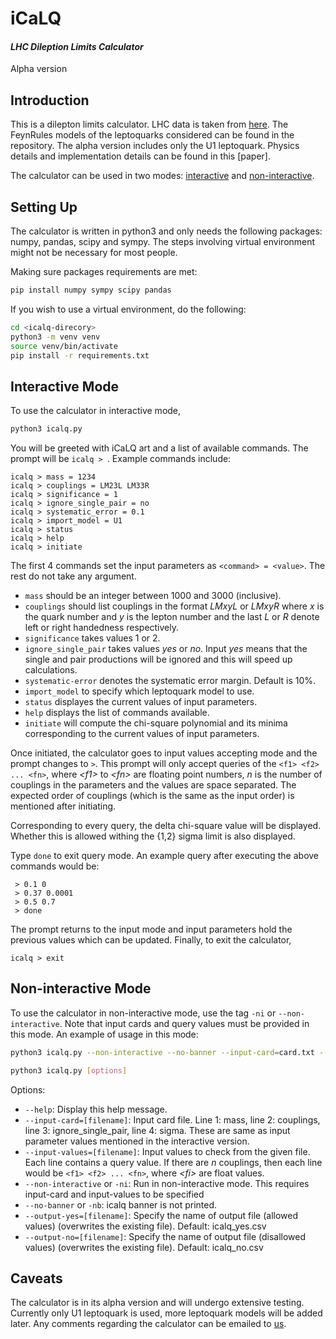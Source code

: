 # iCaLQ

#### _LHC Dileption Limits Calculator_
Alpha version

## Introduction
This is a dilepton limits calculator. LHC data is taken from [here](https://www.hepdata.net/record/ins1782650). The FeynRules models of the leptoquarks considered can be found in the repository. The alpha version includes only the U1 leptoquark. Physics details and implementation details can be found in this [paper].

The calculator can be used in two modes: [interactive](#interactive-mode) and [non-interactive](#non-interactive-mode).


## Setting Up

The calculator is written in python3 and only needs the following packages: numpy, pandas, scipy and sympy. The steps involving virtual environment might not be necessary for most people.

Making sure packages requirements are met:
```sh
pip install numpy sympy scipy pandas
```

If you wish to use a virtual environment, do the following:
```sh
cd <icalq-direcory>
python3 -m venv venv
source venv/bin/activate
pip install -r requirements.txt
```

## Interactive Mode

To use the calculator in interactive mode,
```sh
python3 icalq.py
```
You will be greeted with iCaLQ art and a list of available commands. The prompt will be `icalq > `. Example commands include:
```
icalq > mass = 1234
icalq > couplings = LM23L LM33R
icalq > significance = 1
icalq > ignore_single_pair = no
icalq > systematic_error = 0.1
icalq > import_model = U1
icalq > status
icalq > help
icalq > initiate
```
The first 4 commands set the input parameters as `<command> = <value>`. The rest do not take any argument.

- `mass` should be an integer between 1000 and 3000 (inclusive).
- `couplings` should list couplings in the format _LMxyL_ or _LMxyR_ where _x_ is the quark number and _y_ is the lepton number and the last _L_ or _R_ denote left or right handedness respectively.
- `significance` takes values 1 or 2.
- `ignore_single_pair` takes values _yes_ or _no_. Input _yes_ means that the single and pair productions will be ignored and this will speed up calculations.
- `systematic-error` denotes the systematic error margin. Default is 10%.
- `import_model` to specify which leptoquark model to use.
- `status` displayes the current values of input parameters.
- `help` displays the list of commands available.
- `initiate` will compute the chi-square polynomial and its minima corresponding to the current values of input parameters.

Once initiated, the calculator goes to input values accepting mode and the prompt changes to ` > `. This prompt will only accept queries of the `<f1> <f2> ... <fn>`, where _\<f1\>_ to _\<fn\>_ are floating point numbers, _n_ is the number of couplings in the parameters and the values are space separated. The expected order of couplings (which is the same as the input order) is mentioned after initiating.

Corresponding to every query, the delta chi-square value will be displayed. Whether this is allowed withing the {1,2} sigma limit is also displayed.

Type `done` to exit query mode. An example query after executing the above commands would be:
```
 > 0.1 0
 > 0.37 0.0001
 > 0.5 0.7
 > done
```

The prompt returns to the input mode and input parameters hold the previous values which can be updated. Finally, to exit the calculator,
```
icalq > exit
```

## Non-interactive Mode

To use the calculator in non-interactive mode, use the tag `-ni` or `--non-interactive`. Note that input cards and query values must be provided in this mode. An example of usage in this mode:
```sh
python3 icalq.py --non-interactive --no-banner --input-card=card.txt --input-values=values.txt --output-yes=yes.csv --output-no=no.csv
```

```sh
python3 icalq.py [options]
```
Options:
- `--help`: Display this help message.
- `--input-card=[filename]`: Input card file. Line 1: mass, line 2: couplings, line 3: ignore_single_pair, line 4: sigma. These are same as input parameter values mentioned in the interactive version.
- `--input-values=[filename]`: Input values to check from the given file. Each line contains a query value. If there are _n_ couplings, then each line would be `<f1> <f2> ... <fn>`, where _\<fi>_ are float values.
- `--non-interactive` or `-ni`: Run in non-interactive mode. This requires input-card and input-values to be specified
- `--no-banner` or `-nb`: icalq banner is not printed.
- `--output-yes=[filename]`: Specify the name of output file (allowed values) (overwrites the existing file). Default: icalq_yes.csv
- `--output-no=[filename]`: Specify the name of output file (disallowed values) (overwrites the existing file). Default: icalq_no.csv

## Caveats

The calculator is in its alpha version and will undergo extensive testing. Currently only U1 leptoquark is used, more leptoquark models will be added later. Any comments regarding the calculator can be emailed to [us](mailto:yash.chaurasia@research.iiit.ac.in).